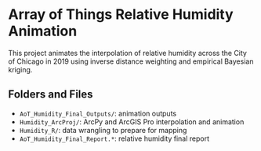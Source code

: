 # Array of Things Relative Humidity Animation

This project animates the interpolation of relative humidity across the City of Chicago in 2019 using inverse distance weighting and empirical Bayesian kriging.

## Folders and Files

- `AoT_Humidity_Final_Outputs/`: animation outputs
- `Humidity_ArcProj/`: ArcPy and ArcGIS Pro interpolation and animation
- `Humidity_R/`: data wrangling to prepare for mapping
- `AoT_Humidity_Final_Report.*`: relative humidity final report

